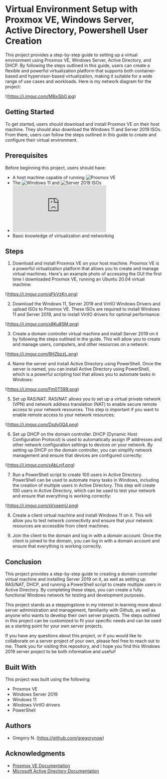 # Virtual Environment Setup with Proxmox VE, Windows Server, Active Directory, Powershell User Creation



This project provides a step-by-step guide to setting up a virtual environment using Proxmox VE, Windows Server, Active Directory, and DHCP. By following the steps outlined in this guide, users can create a flexible and powerful virtualization platform that supports both container-based and hypervisor-based virtualization, making it suitable for a wide range of use cases and workloads. Here is my network diagram for the project:

!(https://i.imgur.com/M8xiSb0.jpg)

## Getting Started

To get started, users should download and install Proxmox VE on their host machine. They should also download the Windows 11 and Server 2019 ISOs. From there, users can follow the steps outlined in this guide to create and configure their virtual environment.

## Prerequisites

Before beginning this project, users should have:

- A host machine capable of running ![Proxmox VE](https://www.proxmox.com/en/downloads)
- The ![Windows 11](https://www.microsoft.com/software-download/windows11) and ![Server 2019](https://www.microsoft.com/en-us/evalcenter/download-windows-server-2019) ISOs
- ![VirtIO Windows Driver](https://github.com/virtio-win/virtio-win-pkg-scripts/blob/master/README.md) 
- Basic knowledge of virtualization and networking

## Steps

1. Download and install Proxmox VE on your host machine. Proxmox VE is a powerful virtualization platform that allows you to create and manage virtual machines. Here's an example photo of accessing the GUI the first time I downloaded Proxmox VE, running an Ubuntu 20.04 virtual machine:

!(https://i.imgur.com/qFkVzKn.png)

2. Download the Windows 11, Server 2019 and VirtIO Windows Drivers and upload ISOs to Proxmox VE. These ISOs are required to install Windows 11 and Server 2019, and to install VirtIO drivers for optimal performance:

!(https://i.imgur.com/x8Ku85M.png)

3. Create a domain controller virtual machine and install Server 2019 on it by following the steps outlined in the guide. This will allow you to create and manage users, computers, and other resources on a network:

!(https://i.imgur.com/RHZbzzL.png)

4. Name the server and install Active Directory using PowerShell. Once the server is named, you can install Active Directory using PowerShell, which is a powerful scripting tool that allows you to automate tasks in Windows:

!(https://i.imgur.com/Fm0T599.png)

5. Set up RAS/NAT. RAS/NAT allows you to set up a virtual private network (VPN) and network address translation (NAT) to enable secure remote access to your network resources. This step is important if you want to enable remote access to your network resources:

!(https://i.imgur.com/Dsdy0Q4.png)

6. Set up DHCP on the domain controller. DHCP (Dynamic Host Configuration Protocol) is used to automatically assign IP addresses and other network configuration settings to devices on your network. By setting up DHCP on the domain controller, you can simplify network management and ensure that devices are configured correctly:

!(https://i.imgur.com/xAbLnjf.png)

7. Run a PowerShell script to create 100 users in Active Directory. PowerShell can be used to automate many tasks in Windows, including the creation of multiple users in Active Directory. This step will create 100 users in Active Directory, which can be used to test your network and ensure that everything is working correctly:

!(https://i.imgur.com/sVxsemU.png)

8. Create a client virtual machine and install Windows 11 on it. This will allow you to test network connectivity and ensure that your network resources are accessible from client machines.

9. Join the client to the domain and log in with a domain account. Once the client is joined to the domain, you can log in with a domain account and ensure that everything is working correctly.

## Conclusion

This project provides a step-by-step guide to creating a domain controller virtual machine and installing Server 2019 on it, as well as setting up RAS/NAT, DHCP, and running a PowerShell script to create multiple users in Active Directory. By completing these steps, you can create a fully functional Windows network for testing and development purposes.

This project stands as a steppingstone in my interest in learning more about server administration and management, familiarity with Github, as well as anyone who wants to develop their own server projects. The steps outlined in this project can be customized to fit your specific needs and can be used as a starting point for your own server projects.

If you have any questions about this project, or if you would like to collaborate on a server project of your own, please feel free to reach out to me. Thank you for visiting this repository, and I hope you find this Windows 2019 server project to be both informative and useful!

## Built With

This project was built using the following:

- Proxmox VE
- Windows Server 2019
- Windows 11
- Windows VirtIO drivers
- PowerShell

## Authors

- Gregory N. (https://github.com/gregorynow)

## Acknowledgments

- [Proxmox VE Documentation](https://pve.proxmox.com/pve-docs/)
- [Microsoft Active Directory Documentation](https://docs.microsoft.com/en-us/windows-server/identity/ad-ds/get-started/virtual-dc/active-directory-domain-services-overview)
